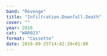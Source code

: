 ```yaml
---
band: "Revenge"
title: "Infiltration.Downfall.Death"
cover: ""
year: 2016
cat: "WAR023"
format: "Cassette"
date: 2016-09-25T14:42:28+01:00
---
```

